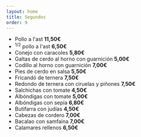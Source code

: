 ```yaml
---
layout: home
title: Segundos
order: 9
---
```


- Pollo a l'ast **11,50€**
- <sup>1/2</sup> pollo a l'ast **6,50€**
- Conejo con caracoles **5,80€**
- Galtas de cerdo al horno con guarnición **5,00€**
- Codillo al horno con guarnición **7,00€**
- Pies de cerdo en salsa **5,50€**
- Fricandó de ternera **7,50€**
- Redondo de ternera con ciruelas y piñones **7,50€**
- Salchichas con tomate **4,50€**
- Albóndigas con tomate **5,00€**
- Albóndigas con sepia **6,80€**
- Butifarra con judías **4,50€**
- Cabezas de cordero **7,00€**
- Bacalao con samfaina **7,00€**
- Calamares rellenos **6,50€**

